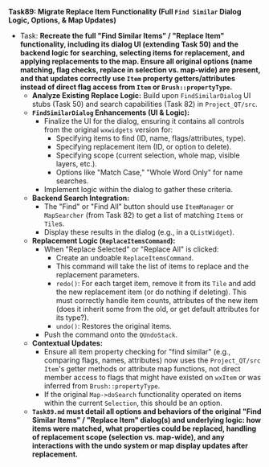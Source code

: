 **Task89: Migrate Replace Item Functionality (Full `Find Similar` Dialog Logic, Options, & Map Updates)**
- Task: **Recreate the full "Find Similar Items" / "Replace Item" functionality, including its dialog UI (extending Task 50) and the backend logic for searching, selecting items for replacement, and applying replacements to the map. Ensure all original options (name matching, flag checks, replace in selection vs. map-wide) are present, and that updates correctly use `Item` property getters/attributes instead of direct flag access from `Item` or `Brush::propertyType`.**
    - **Analyze Existing Replace Logic:** Build upon `FindSimilarDialog` UI stubs (Task 50) and search capabilities (Task 82) in `Project_QT/src`.
    - **`FindSimilarDialog` Enhancements (UI & Logic):**
        -   Finalize the UI for the dialog, ensuring it contains all controls from the original `wxwidgets` version for:
            -   Specifying items to find (ID, name, flags/attributes, type).
            -   Specifying replacement item (ID, or option to delete).
            -   Specifying scope (current selection, whole map, visible layers, etc.).
            -   Options like "Match Case," "Whole Word Only" for name searches.
        -   Implement logic within the dialog to gather these criteria.
    - **Backend Search Integration:**
        -   The "Find" or "Find All" button should use `ItemManager` or `MapSearcher` (from Task 82) to get a list of matching `Item`s or `Tile`s.
        -   Display these results in the dialog (e.g., in a `QListWidget`).
    - **Replacement Logic (`ReplaceItemsCommand`):**
        -   When "Replace Selected" or "Replace All" is clicked:
            -   Create an undoable `ReplaceItemsCommand`.
            -   This command will take the list of items to replace and the replacement parameters.
            -   `redo()`: For each target item, remove it from its `Tile` and add the new replacement item (or do nothing if deleting). This must correctly handle item counts, attributes of the new item (does it inherit some from the old, or get default attributes for its type?).
            -   `undo()`: Restores the original items.
        -   Push the command onto the `QUndoStack`.
    - **Contextual Updates:**
        -   Ensure all item property checking for "find similar" (e.g., comparing flags, names, attributes) now uses the `Project_QT/src` `Item`'s getter methods or attribute map functions, not direct member access to flags that might have existed on `wxItem` or was inferred from `Brush::propertyType`.
        -   If the original `Map->doSearch` functionality operated on items within the current `Selection`, this should be an option.
    - **`Task89.md` must detail all options and behaviors of the original "Find Similar Items" / "Replace Item" dialog(s) and underlying logic: how items were matched, what properties could be replaced, handling of replacement scope (selection vs. map-wide), and any interactions with the undo system or map display updates after replacement.**
